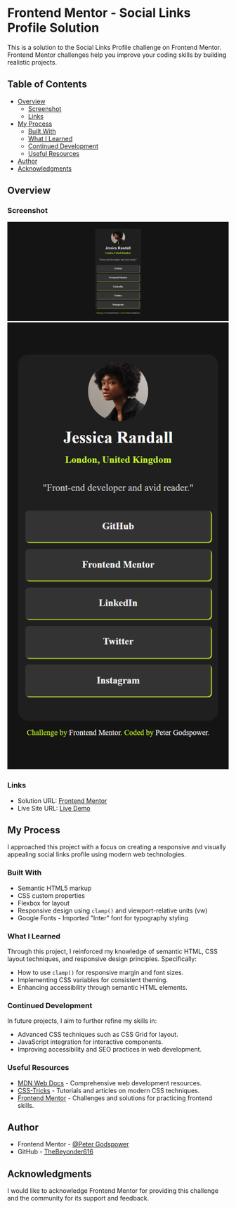 # Frontend Mentor - Social Links Profile Solution

This is a solution to the Social Links Profile challenge on Frontend Mentor. Frontend Mentor challenges help you improve your coding skills by building realistic projects.

## Table of Contents

- [Overview](#overview)
  - [Screenshot](#screenshot)
  - [Links](#links)
- [My Process](#my-process)
  - [Built With](#built-with)
  - [What I Learned](#what-i-learned)
  - [Continued Development](#continued-development)
  - [Useful Resources](#useful-resources)
- [Author](#author)
- [Acknowledgments](#acknowledgments)

## Overview

### Screenshot

![Desktop](<./design/Desktop(1).png>)
![Mobile](./design/Mobile.png)

### Links

- Solution URL: [Frontend Mentor](https://www.frontendmentor.io/solutions)
- Live Site URL: [Live Demo](https://your-live-site-url.com)

## My Process

I approached this project with a focus on creating a responsive and visually appealing social links profile using modern web technologies.

### Built With

- Semantic HTML5 markup
- CSS custom properties
- Flexbox for layout
- Responsive design using `clamp()` and viewport-relative units (vw)
- Google Fonts - Imported "Inter" font for typography styling

### What I Learned

Through this project, I reinforced my knowledge of semantic HTML, CSS layout techniques, and responsive design principles. Specifically:

- How to use `clamp()` for responsive margin and font sizes.
- Implementing CSS variables for consistent theming.
- Enhancing accessibility through semantic HTML elements.

### Continued Development

In future projects, I aim to further refine my skills in:

- Advanced CSS techniques such as CSS Grid for layout.
- JavaScript integration for interactive components.
- Improving accessibility and SEO practices in web development.

### Useful Resources

- [MDN Web Docs](https://developer.mozilla.org/en-US/) - Comprehensive web development resources.
- [CSS-Tricks](https://css-tricks.com/) - Tutorials and articles on modern CSS techniques.
- [Frontend Mentor](https://www.frontendmentor.io/) - Challenges and solutions for practicing frontend skills.

## Author

- Frontend Mentor - [@Peter Godspower](https://www.frontendmentor.io/profile/TheBeyonder616)
- GitHub - [TheBeyonder616](https://github.com/TheBeyonder616)

## Acknowledgments

I would like to acknowledge Frontend Mentor for providing this challenge and the community for its support and feedback.
